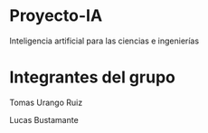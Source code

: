 # Proyecto-IA
Inteligencia artificial para las ciencias e ingenierías

# Integrantes del grupo

Tomas Urango Ruiz

Lucas Bustamante
